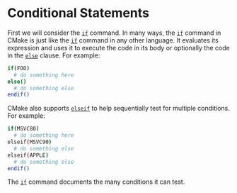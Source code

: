 # Conditional Statements
First we will consider the [`if`](https://cmake.org/cmake/help/latest/command/if.html#command:if) command. In many ways, the [`if`](https://cmake.org/cmake/help/latest/command/if.html#command:if) command in CMake is just like the [`if`](https://cmake.org/cmake/help/latest/command/if.html#command:if) command in any other language. It evaluates its expression and uses it to execute the code in its body or optionally the code in the [`else`](https://cmake.org/cmake/help/latest/command/else.html#command:else) clause. For example:
```sh
if(FOO)
  # do something here
else()
  # do something else
endif()
```

CMake also supports [`elseif`](https://cmake.org/cmake/help/latest/command/elseif.html#command:elseif) to help sequentially test for multiple conditions. For example:
```sh
if(MSVC80)
  # do something here
elseif(MSVC90)
  # do something else
elseif(APPLE)
  # do something else
endif()
```

The [`if`](https://cmake.org/cmake/help/latest/command/if.html#command:if) command documents the many conditions it can test.
